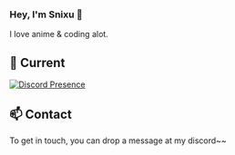 ### Hey, I'm Snixu 👋

I love anime & coding alot.

## 🔭 Current

[![Discord Presence](https://lanyard.cnrad.dev/api/1019641343875760350)](https://discord.com/users/1019641343875760350)

## 📫 Contact

To get in touch, you can drop a message at my discord~~
